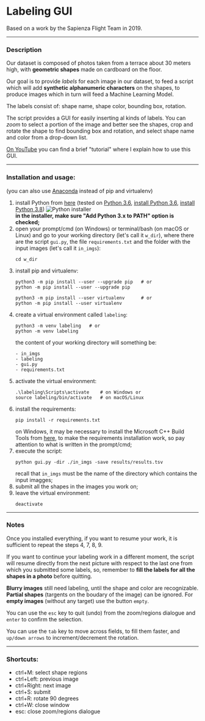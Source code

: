 # Labeling GUI

Based on a work by the Sapienza Flight Team in 2019.

---
### Description

Our dataset is composed of photos taken from a terrace about 30
meters high, with **geometric shapes** made on cardboard on the floor.

Our goal is to provide *labels* for each image in our dataset,
to feed a script which will add **synthetic alphanumeric characters**
on the shapes, to produce images which in turn will feed a Machine
Learning Model.

The labels consist of: shape name, shape color, bounding box, rotation.

The script provides a GUI for easily inserting al kinds of labels.
You can *zoom* to select a portion of the image and better see the
shapes, crop and rotate the shape to find bounding box and rotation,
and select shape name and color from a drop-down list.

[On YouTube](https://youtu.be/D5o2BuDhtRc) you can find a brief "tutorial"
where I explain how to use this GUI.

---
### Installation and usage:
(you can also use [Anaconda](https://www.anaconda.com/products/individual#Downloads)
instead of pip and virtualenv)

1. install Python from [here](https://www.python.org/downloads/)
   (tested on [Python 3.6](https://www.python.org/downloads/release/python-3612/),
   [install Python 3.6](https://www.pytorials.com/python-download-install-windows/),
   [install Python 3.8](https://www.python.org/downloads/release/python-387/))
   ![Python installer](https://www.pytorials.com/wp-content/uploads/2017/12/python3.6_installation_2.png)\
   **in the installer, make sure "Add Python 3.x to PATH" option is checked;**
2. open your prompt/cmd (on Windows) or terminal/bash (on macOS or Linux) and go to
   your working directory (let's call it `w_dir`), where there are the script `gui.py`,
   the file `requirements.txt` and the folder with the input images (let's call it `in_imgs`):
   ```
   cd w_dir
   ```
2. install pip and virtualenv:
   ```
   python3 -m pip install --user --upgrade pip   # or
   python -m pip install --user --upgrade pip
   
   python3 -m pip install --user virtualenv      # or
   python -m pip install --user virtualenv
   ```
3. create a virtual environment called `labeling`:
   ```
   python3 -m venv labeling   # or
   python -m venv labeling
   ```
   the content of your working directory will something be:
   ```
   - in_imgs
   - labeling
   - gui.py
   - requirements.txt
   ```
4. activate the virtual environment:
   ```
   .\labeling\Scripts\activate    # on Windows or
   source labeling/bin/activate   # on macOS/Linux
   ```
5. install the requirements:
   ```
   pip install -r requirements.txt
   ```
   on Windows, it may be necessary to install the Microsoft C++ Build Tools from
   [here](https://visualstudio.microsoft.com/it/visual-cpp-build-tools/), to make
   the requirements installation work, so pay attention to what is written in the
   prompt/cmd;
7. execute the script:
   ```
   python gui.py -dir ./in_imgs -save results/results.tsv
   ```
   recall that `in_imgs` must be the name of the directory which
   contains the input imagges;
8. submit all the shapes in the images you work on;
9. leave the virtual environment:
   ```
   deactivate
   ```

---
### Notes

Once you installed everything, if you want to resume your work, it is
sufficient to repeat the steps 4, 7, 8, 9.

If you want to continue your labeling work in a different moment, the
script will resume directly from the next picture with respect to the
last one from which you submitted some labels, so, remember to **fill
the labels for all the shapes in a photo** before quitting.

**Blurry images** still need labeling, until the shape and color are
recognizable. **Partial shapes** (targents on the boudary of the image) can
be ignored. For **empty images** (without any target) use the button `empty`.

You can use the `esc` key to quit (undo) from the zoom/regions dialogue
and `enter` to confirm the selection.

You can use the `tab` key to move across fields, to fill them faster,
and `up/down arrows` to increment/decrement the rotation.

---
### Shortcuts:
- ctrl+M: select shape regions
- ctrl+Left: previous image
- ctrl+Right: next image
- ctrl+S: submit
- ctrl+R: rotate 90 degrees
- ctrl+W: close window
- esc: close zoom/regions dialogue
